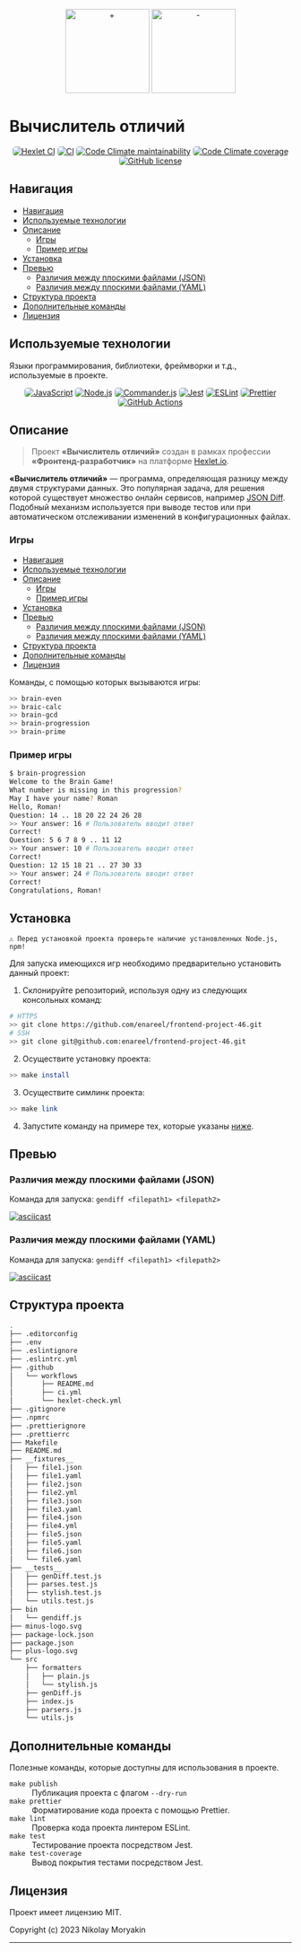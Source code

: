 <p align="center">
  <img alt="+" width="150" src="https://github.com/enareel/frontend-project-46/blob/main/plus-logo.svg">
  <img alt="-" width="150" src="https://github.com/enareel/frontend-project-46/blob/main/minus-logo.svg">
</p>

<h1 align="">Вычислитель отличий</h1>
<p align="center">
  <a href="https://github.com/enareel/frontend-project-46/actions/workflows/hexlet-check.yml"><img alt="Hexlet CI" src="https://img.shields.io/github/actions/workflow/status/enareel/frontend-project-46/hexlet-check.yml?style=for-the-badge&logo=github&label=Hexlet%20CI" style="border-radius: 5px;"></a>
  <a href="https://github.com/enareel/frontend-project-46/actions/workflows/ci.yml"><img alt="CI" src="https://img.shields.io/github/actions/workflow/status/enareel/frontend-project-46/ci.yml?style=for-the-badge&logo=github&label=CI" style="border-radius: 5px;"></a>
  <a href="https://codeclimate.com/github/enareel/frontend-project-46/maintainability"><img alt="Code Climate maintainability" src="https://img.shields.io/codeclimate/maintainability/enareel/frontend-project-46?style=for-the-badge&logo=codeclimate" style="border-radius: 5px;"></a>
   <a href="https://codeclimate.com/github/enareel/frontend-project-46/maintainability"><img alt="Code Climate coverage" src="https://img.shields.io/codeclimate/coverage/enareel/frontend-project-46?style=for-the-badge&logo=codeclimate
" style="border-radius: 5px;"></a>
  <a href="https://opensource.org/licenses/MIT"><img alt="GitHub license" src="https://img.shields.io/github/license/enareel/frontend-project-lvl1?style=for-the-badge&logo=" style="border-radius: 5px;"></a>
</p>

## Навигация

- [Навигация](#навигация)
- [Используемые технологии](#используемые-технологии)
- [Описание](#описание)
  - [Игры](#игры)
  - [Пример игры](#пример-игры)
- [Установка](#установка)
- [Превью](#превью)
  - [Различия между плоскими файлами (JSON)](#различия-между-плоскими-файлами-json)
  - [Различия между плоскими файлами (YAML)](#различия-между-плоскими-файлами-yaml)
- [Структура проекта](#структура-проекта)
- [Дополнительные команды](#дополнительные-команды)
- [Лицензия](#лицензия)

## Используемые технологии

Языки программирования, библиотеки, фреймворки и т.д., используемые в проекте.

<p align="center">
  <a href="https://github.com/topics/javascript"><img alt="JavaScript" src="https://img.shields.io/badge/JavaScript-323330?style=for-the-badge&logo=javascript&logoColor=F7DF1E" style="border-radius: 5px;"></a>
  <a href="https://github.com/nodejs"><img alt="Node.js" src="https://img.shields.io/badge/Node.js-43853D?style=for-the-badge&logo=node.js&logoColor=white" style="border-radius: 5px;"></a>
  <a href="https://github.com/tj/commander.js"><img alt="Commander.js" src="https://img.shields.io/badge/Commander.js-181818?style=for-the-badge&logo=slashdot&logoColor=white" style="border-radius: 5px;"></a>
  <a href="https://github.com/jestjs/jest"><img alt="Jest" src="https://img.shields.io/badge/Jest-323330?style=for-the-badge&logo=Jest&logoColor=white" style="border-radius: 5px;"></a>
  <a href="https://github.com/eslint/eslint"><img alt="ESLint" src="https://img.shields.io/badge/eslint-3A33D1?style=for-the-badge&logo=eslint&logoColor=white" style="border-radius: 5px;"></a>
  <a href="https://github.com/prettier/prettier"><img alt="Prettier" src="https://img.shields.io/badge/prettier-1A2C34?style=for-the-badge&logo=prettier&logoColor=F7BA3E" style="border-radius: 5px;"></a>
  <a href="https://docs.github.com/ru/actions"><img alt="GitHub Actions" src="https://img.shields.io/badge/GitHub_Actions-2088FF?style=for-the-badge&logo=github-actions&logoColor=white" style="border-radius: 5px;"></a>
</p>

## Описание

> Проект **«Вычислитель отличий»** создан в рамках профессии **«Фронтенд-разработчик»** на платформе [Hexlet.io](https://ru.hexlet.io).

**«Вычислитель отличий»** — программа, определяющая разницу между двумя структурами данных. Это популярная задача, для решения которой существует множество онлайн сервисов, например [JSON Diff](http://www.jsondiff.com/ 'JSON Diff'). Подобный механизм используется при выводе тестов или при автоматическом отслеживании изменений в конфигурационных файлах.

### Игры

- [Навигация](#навигация)
- [Используемые технологии](#используемые-технологии)
- [Описание](#описание)
  - [Игры](#игры)
  - [Пример игры](#пример-игры)
- [Установка](#установка)
- [Превью](#превью)
  - [Различия между плоскими файлами (JSON)](#различия-между-плоскими-файлами-json)
  - [Различия между плоскими файлами (YAML)](#различия-между-плоскими-файлами-yaml)
- [Структура проекта](#структура-проекта)
- [Дополнительные команды](#дополнительные-команды)
- [Лицензия](#лицензия)

Команды, с помощью которых вызываются игры:

```bash
>> brain-even
>> braic-calc
>> brain-gcd
>> brain-progression
>> brain-prime
```

### Пример игры

```bash
$ brain-progression
Welcome to the Brain Game!
What number is missing in this progression?
May I have your name? Roman
Hello, Roman!
Question: 14 .. 18 20 22 24 26 28
>> Your answer: 16 # Пользователь вводит ответ
Correct!
Question: 5 6 7 8 9 .. 11 12
>> Your answer: 10 # Пользователь вводит ответ
Correct!
Question: 12 15 18 21 .. 27 30 33
>> Your answer: 24 # Пользователь вводит ответ
Correct!
Congratulations, Roman!
```

## Установка

```
⚠️ Перед установкой проекта проверьте наличие установленных Node.js, npm!
```

Для запуска имеющихся игр необходимо предварительно установить данный проект:

1. Склонируйте репозиторий, используя одну из следующих консольных команд:

```bash
# HTTPS
>> git clone https://github.com/enareel/frontend-project-46.git
# SSH
>> git clone git@github.com:enareel/frontend-project-46.git
```

2. Осуществите установку проекта:

```bash
>> make install
```

3. Осуществите симлинк проекта:

```bash
>> make link
```

4. Запустите команду на примере тех, которые указаны [ниже](#превью).

## Превью

### Различия между плоскими файлами (JSON)

Команда для запуска: `gendiff <filepath1> <filepath2>`

[![asciicast](https://asciinema.org/a/9LwTIb4T0WSzqHXgOdiKz04wW.svg)](https://asciinema.org/a/9LwTIb4T0WSzqHXgOdiKz04wW)

### Различия между плоскими файлами (YAML)

Команда для запуска: `gendiff <filepath1> <filepath2>`

[![asciicast](https://asciinema.org/a/ETzMLr6CX6qgz2XZv97aCsjKP.svg)](https://asciinema.org/a/ETzMLr6CX6qgz2XZv97aCsjKP)

## Структура проекта

```bash
.
├── .editorconfig
├── .env
├── .eslintignore
├── .eslintrc.yml
├── .github
│   └── workflows
│       ├── README.md
│       ├── ci.yml
│       └── hexlet-check.yml
├── .gitignore
├── .npmrc
├── .prettierignore
├── .prettierrc
├── Makefile
├── README.md
├── __fixtures__
│   ├── file1.json
│   ├── file1.yaml
│   ├── file2.json
│   ├── file2.yml
│   ├── file3.json
│   ├── file3.yaml
│   ├── file4.json
│   ├── file4.yml
│   ├── file5.json
│   ├── file5.yaml
│   ├── file6.json
│   └── file6.yaml
├── __tests__
│   ├── genDiff.test.js
│   ├── parses.test.js
│   ├── stylish.test.js
│   └── utils.test.js
├── bin
│   └── gendiff.js
├── minus-logo.svg
├── package-lock.json
├── package.json
├── plus-logo.svg
└── src
    ├── formatters
    │   ├── plain.js
    │   └── stylish.js
    ├── genDiff.js
    ├── index.js
    ├── parsers.js
    └── utils.js
```

## Дополнительные команды

Полезные команды, которые доступны для использования в проекте.

<dl>
    <dt><code>make publish</code></dt>
    <dd>Публикация проекта с флагом <code>--dry-run</code></dd>
    <dt><code>make prettier</code></dt>
    <dd>Форматирование кода проекта с помощью Prettier.</dd>
    <dt><code>make lint</code></dt>
    <dd>Проверка кода проекта линтером ESLint.</dd>
    <dt><code>make test</code></dt>
    <dd>Тестирование проекта посредством Jest.</dd>
    <dt><code>make test-coverage</code></dt>
    <dd>Вывод покрытия тестами посредством Jest.</dd>
</dl>

## Лицензия

Проект имеет лицензию MIT.

Copyright (c) 2023 Nikolay Moryakin

---
